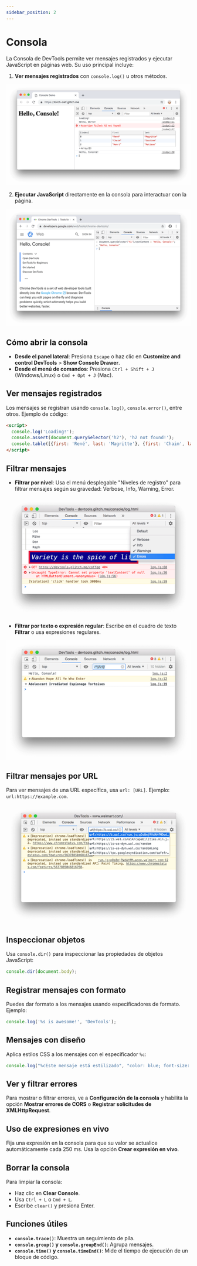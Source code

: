 ```yaml
---
sidebar_position: 2
---
```


# Consola

La Consola de DevTools permite ver mensajes registrados y ejecutar JavaScript en páginas web. Su uso principal incluye:
1. **Ver mensajes registrados** con `console.log()` u otros métodos.

![Menu Consola](/img/Consola/console-log.png)

2. **Ejecutar JavaScript** directamente en la consola para interactuar con la página.

![Menu Consola](/img/Consola/console-js.png)

## Cómo abrir la consola
- **Desde el panel lateral**: Presiona `Escape` o haz clic en **Customize and control DevTools** > **Show Console Drawer**.
- **Desde el menú de comandos**: Presiona `Ctrl + Shift + J` (Windows/Linux) o `Cmd + Opt + J` (Mac).

## Ver mensajes registrados
Los mensajes se registran usando `console.log()`, `console.error()`, entre otros. Ejemplo de código:

```html
<script>
  console.log('Loading!');
  console.assert(document.querySelector('h2'), 'h2 not found!');
  console.table([{first: 'René', last: 'Magritte'}, {first: 'Chaim', last: 'Soutine'}]);
</script>
```

## Filtrar mensajes
- **Filtrar por nivel**: Usa el menú desplegable "Niveles de registro" para filtrar mensajes según su gravedad: Verbose, Info, Warning, Error.

![Menu Consola](/img/Consola/level.png)

- **Filtrar por texto o expresión regular**: Escribe en el cuadro de texto **Filtrar** o usa expresiones regulares.

![Menu Consola](/img/Consola/filtering.png)


## Filtrar mensajes por URL
Para ver mensajes de una URL específica, usa `url: [URL]`. Ejemplo: `url:https://example.com`.

![Menu Consola](/img/Consola/url-filter.png)

## Inspeccionar objetos
Usa `console.dir()` para inspeccionar las propiedades de objetos JavaScript:

```javascript
console.dir(document.body);
```

## Registrar mensajes con formato
Puedes dar formato a los mensajes usando especificadores de formato. Ejemplo:

```javascript
console.log('%s is awesome!', 'DevTools');
```

## Mensajes con diseño
Aplica estilos CSS a los mensajes con el especificador `%c`:

```javascript
console.log("%cEste mensaje está estilizado", "color: blue; font-size: 20px;");
```

## Ver y filtrar errores
Para mostrar o filtrar errores, ve a **Configuración de la consola** y habilita la opción **Mostrar errores de CORS** o **Registrar solicitudes de XMLHttpRequest**.

## Uso de expresiones en vivo
Fija una expresión en la consola para que su valor se actualice automáticamente cada 250 ms. Usa la opción **Crear expresión en vivo**.

## Borrar la consola
Para limpiar la consola:
- Haz clic en **Clear Console**.
- Usa `Ctrl + L` o `Cmd + L`.
- Escribe `clear()` y presiona Enter.

## Funciones útiles
- **`console.trace()`**: Muestra un seguimiento de pila.
- **`console.group()` y `console.groupEnd()`**: Agrupa mensajes.
- **`console.time()` y `console.timeEnd()`**: Mide el tiempo de ejecución de un bloque de código.

